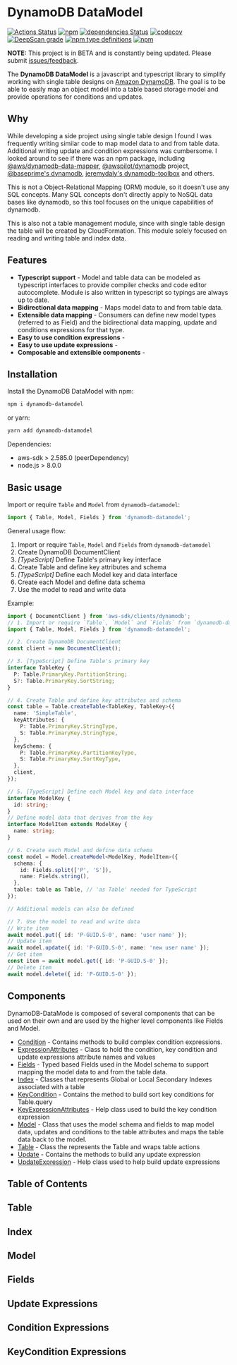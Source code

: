 # DynamoDB DataModel

[![Actions Status](https://github.com/JasonCraftsCode/dynamodb-datamodel/workflows/build/badge.svg)](https://github.com/JasonCraftsCode/dynamodb-datamodel/actions)
[![npm](https://img.shields.io/npm/v/dynamodb-datamodel.svg)](https://www.npmjs.com/package/dynamodb-datamodel)
[![dependencies Status](https://david-dm.org/jasoncraftscode/dynamodb-datamodel/status.svg)](https://david-dm.org/jasoncraftscode/dynamodb-datamodel)
[![codecov](https://codecov.io/gh/JasonCraftsCode/dynamodb-datamodel/branch/master/graph/badge.svg)](https://codecov.io/gh/JasonCraftsCode/dynamodb-datamodel)
[![DeepScan grade](https://deepscan.io/api/teams/8443/projects/11172/branches/162758/badge/grade.svg)](https://deepscan.io/dashboard#view=project&tid=8443&pid=11172&bid=162758)
[![npm type definitions](https://img.shields.io/npm/types/dynamodb-datamodel)](https://img.shields.io/npm/types/dynamodb-datamodel)
[![npm](https://img.shields.io/npm/l/dynamodb-datamodel.svg)](https://www.npmjs.com/package/dynamodb-datamodel)

**NOTE:** This project is in BETA and is constantly being updated. Please submit [issues/feedback](https://github.com/JasonCraftsCode/dynamodb-datamodel/issues).

The **DynamoDB DataModel** is a javascript and typescript library to simplify working with single table designs on [Amazon DynamoDB](https://aws.amazon.com/dynamodb/). The goal is to be able to easily map an object model into a table based storage model and provide operations for conditions and updates.

## Why

While developing a side project using single table design I found I was frequently writing similar code to map model data to and from table data. Additional writing update and condition expressions was cumbersome. I looked around to see if there was an npm package, including [@aws/dynamodb-data-mapper](https://github.com/awslabs/dynamodb-data-mapper-js), [@awspilot/dynamodb](https://github.com/awspilot/dynamodb-oop) project, [@baseprime's dynamodb](https://github.com/baseprime/dynamodb), [jeremydaly's dynamodb-toolbox](https://github.com/jeremydaly/dynamodb-toolbox) and others.

This is not a Object-Relational Mapping (ORM) module, so it doesn't use any SQL concepts. Many SQL concepts don't directly apply to NoSQL data bases like dynamodb, so this tool focuses on the unique capabilities of dynamodb.

This is also not a table management module, since with single table design the table will be created by CloudFormation. This module solely focused on reading and writing table and index data.

## Features

- **Typescript support** - Model and table data can be modeled as typescript interfaces to provide compiler checks and code editor autocomplete. Module is also written in typescript so typings are always up to date.
- **Bidirectional data mapping** - Maps model data to and from table data.
- **Extensible data mapping** - Consumers can define new model types (referred to as Field) and the bidirectional data mapping, update and conditions expressions for that type.
- **Easy to use condition expressions** -
- **Easy to use update expressions** -
- **Composable and extensible components** -

## Installation

Install the DynamoDB DataModel with npm:

```bash
npm i dynamodb-datamodel
```

or yarn:

```bash
yarn add dynamodb-datamodel
```

Dependencies:

- aws-sdk > 2.585.0 (peerDependency)
- node.js > 8.0.0

## Basic usage

Import or require `Table` and `Model` from `dynamodb-datamodel`:

```typescript
import { Table, Model, Fields } from 'dynamodb-datamodel';
```

General usage flow:

1. Import or require `Table`, `Model` and `Fields` from `dynamodb-datamodel`
2. Create DynamoDB DocumentClient
3. _[TypeScript]_ Define Table's primary key interface
4. Create Table and define key attributes and schema
5. _[TypeScript]_ Define each Model key and data interface
6. Create each Model and define data schema
7. Use the model to read and write data

Example:

```typescript
import { DocumentClient } from 'aws-sdk/clients/dynamodb';
// 1. Import or require `Table`, `Model` and `Fields` from `dynamodb-datamodel`
import { Table, Model, Fields } from 'dynamodb-datamodel';

// 2. Create DynamoDB DocumentClient
const client = new DocumentClient();

// 3. [TypeScript] Define Table's primary key
interface TableKey {
  P: Table.PrimaryKey.PartitionString;
  S?: Table.PrimaryKey.SortString;
}

// 4. Create Table and define key attributes and schema
const table = Table.createTable<TableKey, TableKey>({
  name: 'SimpleTable',
  keyAttributes: {
    P: Table.PrimaryKey.StringType,
    S: Table.PrimaryKey.StringType,
  },
  keySchema: {
    P: Table.PrimaryKey.PartitionKeyType,
    S: Table.PrimaryKey.SortKeyType,
  },
  client,
});

// 5. [TypeScript] Define each Model key and data interface
interface ModelKey {
  id: string;
}
// Define model data that derives from the key
interface ModelItem extends ModelKey {
  name: string;
}

// 6. Create each Model and define data schema
const model = Model.createModel<ModelKey, ModelItem>({
  schema: {
    id: Fields.split(['P', 'S']),
    name: Fields.string(),
  },
  table: table as Table, // 'as Table' needed for TypeScript
});

// Additional models can also be defined

// 7. Use the model to read and write data
// Write item
await model.put({ id: 'P-GUID.S-0', name: 'user name' });
// Update item
await model.update({ id: 'P-GUID.S-0', name: 'new user name' });
// Get item
const item = await model.get({ id: 'P-GUID.S-0' });
// Delete item
await model.delete({ id: 'P-GUID.S-0' });
```

## Components

DynamoDB-DataMode is composed of several components that can be used on their own and are used by the higher level components like Fields and Model.

- [Condition](https://jasoncraftscode.github.io/dynamodb-datamodel/classes/condition.html) - Contains methods to build complex condition expressions.
- [ExpressionAttributes](https://jasoncraftscode.github.io/dynamodb-datamodel/classes/ExpressionAttributes.html) - Class to hold the condition, key condition and update expressions attribute names and values
- [Fields](https://jasoncraftscode.github.io/dynamodb-datamodel/classes/fields.html) - Typed based Fields used in the Model schema to support mapping the model data to and from the table data.
- [Index](https://jasoncraftscode.github.io/dynamodb-datamodel/classes/index.html) - Classes that represents Global or Local Secondary Indexes associated with a table
- [KeyCondition](https://jasoncraftscode.github.io/dynamodb-datamodel/classes/keycondition.html) - Contains the method to build sort key conditions for Table.query
- [KeyExpressionAttributes](https://jasoncraftscode.github.io/dynamodb-datamodel/classes/KeyExpressionAttributes.html) - Help class used to build the key condition expression
- [Model](https://jasoncraftscode.github.io/dynamodb-datamodel/classes/model.html) - Class that uses the model schema and fields to map model data, updates and conditions to the table attributes and maps the table data back to the model.
- [Table](https://jasoncraftscode.github.io/dynamodb-datamodel/classes/table.html) - Class the represents the Table and wraps table actions
- [Update](https://jasoncraftscode.github.io/dynamodb-datamodel/classes/update.html) - Contains the methods to build any update expression
- [UpdateExpression](https://jasoncraftscode.github.io/dynamodb-datamodel/classes/UpdateExpression.html) - Help class used to help build update expressions

## Table of Contents

## Table

## Index

## Model

## Fields

## Update Expressions

## Condition Expressions

## KeyCondition Expressions
